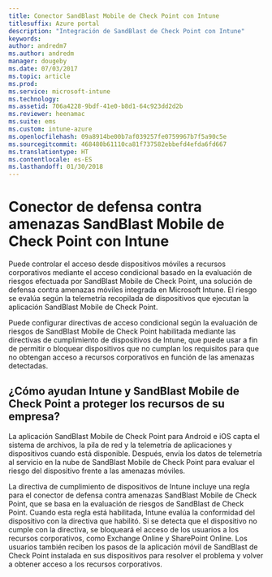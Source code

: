 ```yaml
---
title: Conector SandBlast Mobile de Check Point con Intune
titlesuffix: Azure portal
description: "Integración de SandBlast de Check Point con Intune"
keywords: 
author: andredm7
ms.author: andredm
manager: dougeby
ms.date: 07/03/2017
ms.topic: article
ms.prod: 
ms.service: microsoft-intune
ms.technology: 
ms.assetid: 706a4228-9bdf-41e0-b8d1-64c923dd2d2b
ms.reviewer: heenamac
ms.suite: ems
ms.custom: intune-azure
ms.openlocfilehash: 09a8914be00b7af039257fe0759967b7f5a90c5e
ms.sourcegitcommit: 468480b61110ca81f737582ebbefd4efda6fd667
ms.translationtype: HT
ms.contentlocale: es-ES
ms.lasthandoff: 01/30/2018
---
```

# <a name="check-point-sandblast-mobile-threat-defense-connector-with-intune"></a>Conector de defensa contra amenazas SandBlast Mobile de Check Point con Intune

Puede controlar el acceso desde dispositivos móviles a recursos corporativos mediante el acceso condicional basado en la evaluación de riesgos efectuada por SandBlast Mobile de Check Point, una solución de defensa contra amenazas móviles integrada en Microsoft Intune. El riesgo se evalúa según la telemetría recopilada de dispositivos que ejecutan la aplicación SandBlast Mobile de Check Point.

Puede configurar directivas de acceso condicional según la evaluación de riesgos de SandBlast Mobile de Check Point habilitada mediante las directivas de cumplimiento de dispositivos de Intune, que puede usar a fin de permitir o bloquear dispositivos que no cumplan los requisitos para que no obtengan acceso a recursos corporativos en función de las amenazas detectadas.

## <a name="how-do-intune-and-check-point-sandblast-mobile-help-protect-your-company-resources"></a>¿Cómo ayudan Intune y SandBlast Mobile de Check Point a proteger los recursos de su empresa?

La aplicación SandBlast Mobile de Check Point para Android e iOS capta el sistema de archivos, la pila de red y la telemetría de aplicaciones y dispositivos cuando está disponible. Después, envía los datos de telemetría al servicio en la nube de SandBlast Mobile de Check Point para evaluar el riesgo del dispositivo frente a las amenazas móviles.

La directiva de cumplimiento de dispositivos de Intune incluye una regla para el conector de defensa contra amenazas SandBlast Mobile de Check Point, que se basa en la evaluación de riesgos de SandBlast de Check Point. Cuando esta regla está habilitada, Intune evalúa la conformidad del dispositivo con la directiva que habilitó. Si se detecta que el dispositivo no cumple con la directiva, se bloqueará el acceso de los usuarios a los recursos corporativos, como Exchange Online y SharePoint Online. Los usuarios también reciben los pasos de la aplicación móvil de SandBlast de Check Point instalada en sus dispositivos para resolver el problema y volver a obtener acceso a los recursos corporativos.

<!-- ## Sample scenarios

Here are some common scenarios:

### Control access based on threats from malicious apps

When malicious apps such as malware are detected on devices, you can block devices until the threat is resolved:

-   Connecting to corporate e-mail

-   Syncing corporate files with the OneDrive for Work app

-   Accessing company apps

**Block when malicious apps are detected:**

![Check Point MTD block when malicious apps are detected](./media/checkpoint-MTD-2.PNG)

**Access granted on remediation:**

![Check Point MTD access granted](./media/checkpoint-MTD-3.PNG)

### Control access based on threat to network

Detect threats like **Man-in-the-middle** in network, and protect access to Wi-Fi networks based on the device risk.

**Block network access through Wi-Fi:**

![Check Point MTD block network access through Wi-Fi](./media/checkpoint-MTD-4.PNG)

**Access granted on remediation:**

![Check Point MTD Wi-Fi access granted](./media/checkpoint-MTD-5.PNG)

### Control access to SharePoint Online based on threat to network

Detect threats like **Man-in-the-middle** in network, and prevent synchronization of corporate files based on the device risk.

**Block SharePoint Online when network threats are detected:**

![Check Point MTD block SharePoint Online access](./media/checkpoint-MTD-6.PNG)

**Access granted on remediation:**

![Check Point MTD SharePoint Online access granted](./media/checkpoint-MTD-7.PNG)

## Supported platforms

-   **Android 4.1 and later**

-   **iOS 8 and later**

## Pre-requisites

-   Azure Active Directory Premium

-   Microsoft Intune subscription

-   Check Point SandBlast Mobile Threat Defense subscription
    -   See [CheckPoint SandBlast website](https://www.checkpoint.com/) for more information.

## Next steps

- [Integrate CheckPoint SandBlast with Intune](checkpoint-sandblast-mobile-mtd-connector-integration.md)

- [Set up CheckPoint SandBlast Mobile app](mtd-apps-ios-app-configuration-policy-add-assign.md)

- [Create CheckPoint SandBlast Mobile device compliance policy](mtd-device-compliance-policy-create.md)

- [Enable CheckPoint SandBlast Mobile MTD connector](mtd-connector-enable.md)
